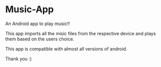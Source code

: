 # Music-App

An Android app to play music!!

This app imports all the misic files from the respective device and plays them based on the users choice.

This app is compatible with almost all versions of android.

Thank you :)
